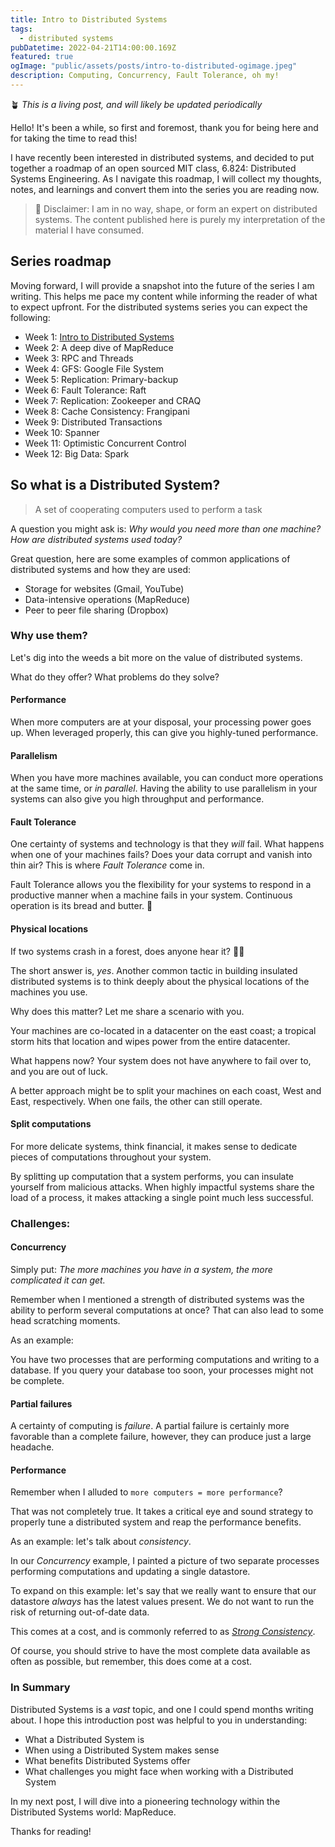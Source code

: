 ```yaml
---
title: Intro to Distributed Systems
tags:
  - distributed systems
pubDatetime: 2022-04-21T14:00:00.169Z
featured: true
ogImage: "public/assets/posts/intro-to-distributed-ogimage.jpeg"
description: Computing, Concurrency, Fault Tolerance, oh my!
---
```


🪴 _This is a living post, and will likely be updated periodically_

Hello! It's been a while, so first and foremost, thank you for being here and for taking the time to read this!

I have recently been interested in distributed systems, and decided to put together a roadmap of an open sourced MIT class, 6.824: Distributed Systems Engineering. As I navigate this roadmap, I will collect my thoughts, notes, and learnings and convert them into the series you are reading now.

> 🚨 Disclaimer: I am in no way, shape, or form an expert on distributed systems. The content published here is purely my interpretation of the material I have consumed.

## Series roadmap

Moving forward, I will provide a snapshot into the future of the series I am writing. This helps me pace my content while informing the reader of what to expect upfront. For the distributed systems series you can expect the following:

- Week 1: [Intro to Distributed Systems](https://martincartledge.io/posts/intro-to-distributed-systems)
- Week 2: A deep dive of MapReduce
- Week 3: RPC and Threads
- Week 4: GFS: Google File System
- Week 5: Replication: Primary-backup
- Week 6: Fault Tolerance: Raft
- Week 7: Replication: Zookeeper and CRAQ
- Week 8: Cache Consistency: Frangipani
- Week 9: Distributed Transactions
- Week 10: Spanner
- Week 11: Optimistic Concurrent Control
- Week 12: Big Data: Spark

## So what is a Distributed System?

> A set of cooperating computers used to perform a task

A question you might ask is: _Why would you need more than one machine? How are distributed systems used today?_

Great question, here are some examples of common applications of distributed systems and how they are used:

- Storage for websites (Gmail, YouTube)
- Data-intensive operations (MapReduce)
- Peer to peer file sharing (Dropbox)

### Why use them?

Let's dig into the weeds a bit more on the value of distributed systems.

What do they offer? What problems do they solve?

#### Performance

When more computers are at your disposal, your processing power goes up. When leveraged properly, this can give you highly-tuned performance.

#### Parallelism

When you have more machines available, you can conduct more operations at the same time, or _in parallel_. Having the ability to use parallelism in your systems can also give you high throughput and performance.

#### Fault Tolerance

One certainty of systems and technology is that they _will_ fail. What happens when one of your machines fails? Does your data corrupt and vanish into thin air? This is where _Fault Tolerance_ come in.

Fault Tolerance allows you the flexibility for your systems to respond in a productive manner when a machine fails in your system. Continuous operation is its bread and butter. 🍞

#### Physical locations

If two systems crash in a forest, does anyone hear it? 🌲🌲

The short answer is, _yes_. Another common tactic in building insulated distributed systems is to think deeply about the physical locations of the machines you use.

Why does this matter? Let me share a scenario with you.

Your machines are co-located in a datacenter on the east coast; a tropical storm hits that location and wipes power from the entire datacenter.

What happens now? Your system does not have anywhere to fail over to, and you are out of luck.

A better approach might be to split your machines on each coast, West and East, respectively. When one fails, the other can still operate.

#### Split computations

For more delicate systems, think financial, it makes sense to dedicate pieces of computations throughout your system.

By splitting up computation that a system performs, you can insulate yourself from malicious attacks. When highly impactful systems share the load of a process, it makes attacking a single point much less successful.

### Challenges:

#### Concurrency

Simply put: _The more machines you have in a system, the more complicated it can get._

Remember when I mentioned a strength of distributed systems was the ability to perform several computations at once? That can also lead to some head scratching moments.

As an example:

You have two processes that are performing computations and writing to a database. If you query your database too soon, your processes might not be complete.

#### Partial failures

A certainty of computing is _failure_. A partial failure is certainly more favorable than a complete failure, however, they can produce just a large headache.

#### Performance

Remember when I alluded to `more computers = more performance`?

That was not completely true. It takes a critical eye and sound strategy to properly tune a distributed system and reap the performance benefits.

As an example: let's talk about _consistency_.

In our _Concurrency_ example, I painted a picture of two separate processes performing computations and updating a single datastore.

To expand on this example: let's say that we really want to ensure that our datastore _always_ has the latest values present. We do not want to run the risk of returning out-of-date data.

This comes at a cost, and is commonly referred to as [_Strong Consistency_](https://en.wikipedia.org/wiki/Strong_consistency).

Of course, you should strive to have the most complete data available as often as possible, but remember, this does come at a cost.

### In Summary

Distributed Systems is a _vast_ topic, and one I could spend months writing about. I hope this introduction post was helpful to you in understanding:

- What a Distributed System is
- When using a Distributed System makes sense
- What benefits Distributed Systems offer
- What challenges you might face when working with a Distributed System

In my next post, I will dive into a pioneering technology within the Distributed Systems world: MapReduce.

Thanks for reading!
